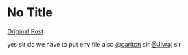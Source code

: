# No Title

[Original Post](https://discourse.onlinedegree.iitm.ac.in/t/164277/391)

<p>yes sir do we have to put env file also <a class="mention" href="/u/carlton">@carlton</a> sir <a class="mention" href="/u/jivraj">@Jivraj</a> sir</p>